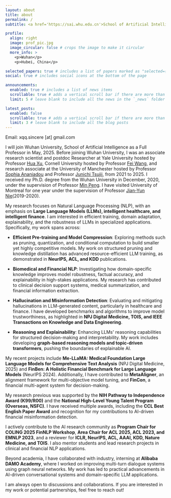 ```yaml
---
layout: about
title: about
permalink: /
subtitle: <a href='https://sai.whu.edu.cn'>School of Artificial Intelligence, Wuhan University</a>.

profile:
  align: right
  image: prof_pic.jpg
  image_circular: false # crops the image to make it circular
  more_info: >
    <p>Wuhan</p>
    <p>Hubei, China</p>

selected_papers: true # includes a list of papers marked as "selected={true}"
social: true # includes social icons at the bottom of the page

announcements:
  enabled: true # includes a list of news items
  scrollable: true # adds a vertical scroll bar if there are more than 3 news items
  limit: 5 # leave blank to include all the news in the `_news` folder

latest_posts:
  enabled: false
  scrollable: true # adds a vertical scroll bar if there are more than 3 new posts items
  limit: 3 # leave blank to include all the blog posts
---
```


Email: xqq.sincere [at] gmail.com

I will join Wuhan University, School of Artificial Intelligence as a Full Professor in May, 2025. Before joining Wuhan University, I was an associate research scientist and postdoc Researcher at Yale University hosted by Professor <a href='https://medicine.yale.edu/profile/hua-xu/'>Hua Xu</a>, Cornell University hosted by Professor <a href='https://wcm-wanglab.github.io/index.html'>Fei Wang</a>, and research associate at the University of Manchester hosted by Professor <a href='https://research.manchester.ac.uk/en/persons/sophia.ananiadou'>Sophia Ananiadou</a> and Professor <a href='https://scholar.google.com/citations?user=h3aNnAIAAAAJ&hl=en'>Junichi Tsujii</a>, from 2021 to 2025. I received my Ph.D. degree from the Wuhan University in December, 2020, under the supervision of Professor <a href='https://cs.whu.edu.cn/info/1019/2893.htm'>Min Peng</a>. I have visited University of Montreal for one year under the supervision of Professor <a href='https://scholar.google.com/citations?user=W7uYg0UAAAAJ&hl=en'>Jian-Yun Nie</a>(2019-2020).

My research focuses on Natural Language Processing (NLP), with an emphasis on **Large Language Models (LLMs), intelligent healthcare, and intelligent finance**. I am interested in efficient training, domain adaptation, explainability, and the robustness of LLMs in specialized applications. Specifically, my work spans across:

- **Efficient Pre-training and Model Compression**: Exploring methods such as pruning, quantization, and conditional computation to build smaller yet highly competitive models. My work on structured pruning and knowledge distillation has advanced resource-efficient LLM training, as demonstrated in **NeurIPS, ACL, and KDD** publications.

- **Biomedical and Financial NLP**: Investigating how domain-specific knowledge improves model robustness, factual accuracy, and explainability in high-stakes applications. My research has contributed to clinical decision support systems, medical summarization, and financial information extraction.

- **Hallucination and Misinformation Detection**: Evaluating and mitigating hallucinations in LLM-generated content, particularly in healthcare and finance. I have developed benchmarks and algorithms to improve model trustworthiness, as highlighted in **NPJ Digital Medicine, TOIS, and IEEE Transactions on Knowledge and Data Engineering**.

- **Reasoning and Explainability**: Enhancing LLMs' reasoning capabilities for structured decision-making and interpretability. My work includes developing **graph-based reasoning models and topic-driven transformers**, pushing the boundaries of explainable AI.

My recent projects include **Me-LLaMA: Medical Foundation Large Language Models for Comprehensive Text Analysis** (NPJ Digital Medicine, 2025) and **FinBen: A Holistic Financial Benchmark for Large Language Models** (NeurIPS 2024). Additionally, I have contributed to **MetaAligner**, an alignment framework for multi-objective model tuning, and **FinCon**, a financial multi-agent system for decision-making.

My research previous was supported by the **NIH Pathway to Independence Award (K99/R00)** and the **National High-Level Young Talent Program (Overseas, NSFC)**. I have received multiple awards, including the **CCL Best English Paper Award** and recognition for my contributions to AI-driven financial misinformation detection.

I actively contribute to the AI research community as **Program Chair for COLING 2025 FinNLP Workshop**, **Area Chair for ACL 2025, ACL 2023, and EMNLP 2023**, and a reviewer for **ICLR, NeurIPS, ACL, AAAI, KDD, Nature Medicine, and TOIS**. I also mentor students and lead research projects in clinical and financial NLP applications.

Beyond academia, I have collaborated with industry, interning at **Alibaba DAMO Academy**, where I worked on improving multi-turn dialogue systems using graph neural networks. My work has led to practical advancements in AI-driven conversational systems and domain-specific LLM applications.

I am always open to discussions and collaborations. If you are interested in my work or potential partnerships, feel free to reach out!
